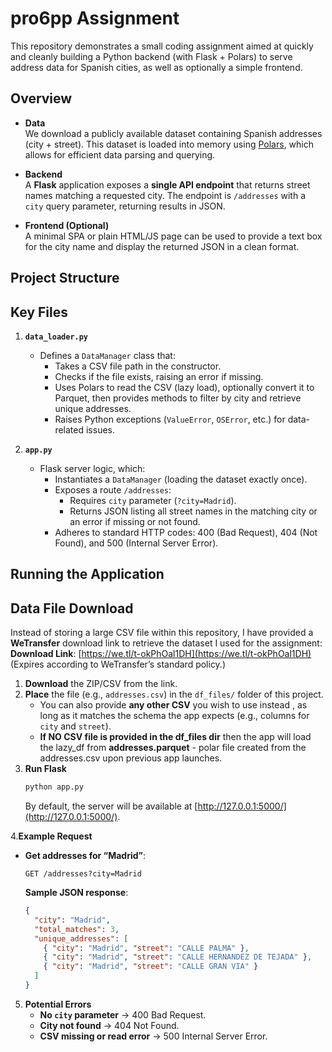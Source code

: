 # pro6pp Assignment

This repository demonstrates a small coding assignment aimed at quickly and cleanly building a Python backend (with Flask + Polars) to serve address data for Spanish cities, as well as optionally a simple frontend.

## Overview

- **Data**  
  We download a publicly available dataset containing Spanish addresses (city + street). This dataset is loaded into memory using [Polars](https://pola-rs.github.io/polars-book/user-guide/python/), which allows for efficient data parsing and querying.

- **Backend**  
  A **Flask** application exposes a **single API endpoint** that returns street names matching a requested city. The endpoint is `/addresses` with a `city` query parameter, returning results in JSON.

- **Frontend (Optional)**  
  A minimal SPA or plain HTML/JS page can be used to provide a text box for the city name and display the returned JSON in a clean format.

## Project Structure


## Key Files

1. **`data_loader.py`**  
   - Defines a `DataManager` class that:
     - Takes a CSV file path in the constructor.
     - Checks if the file exists, raising an error if missing.
     - Uses Polars to read the CSV (lazy load), optionally convert it to Parquet, then provides methods to filter by city and retrieve unique addresses.
     - Raises Python exceptions (`ValueError`, `OSError`, etc.) for data-related issues.

2. **`app.py`**  
   - Flask server logic, which:
     - Instantiates a `DataManager` (loading the dataset exactly once).
     - Exposes a route `/addresses`:
       - Requires `city` parameter (`?city=Madrid`).
       - Returns JSON listing all street names in the matching city or an error if missing or not found.
     - Adheres to standard HTTP codes: 400 (Bad Request), 404 (Not Found), and 500 (Internal Server Error).

## Running the Application

## Data File Download
Instead of storing a large CSV file within this repository, I have provided a **WeTransfer** download link to retrieve the dataset I used for the assignment:
**Download Link**: [https://we.tl/t-okPhOal1DH](https://we.tl/t-okPhOal1DH)  
(Expires according to WeTransfer’s standard policy.)
1. **Download** the ZIP/CSV from the link.
2. **Place** the file (e.g., `addresses.csv`) in the `df_files/` folder of this project.  
   - You can also provide **any other CSV** you wish to use instead  , as long as it matches the schema the app expects (e.g., columns for `city` and `street`).
   - **If NO CSV file is provided in the df_files dir** then the app will load the lazy_df from **addresses.parquet** - polar file created from the addresses.csv upon previous app launches. 
3. **Run Flask**
   ```bash
   python app.py
   ```
   By default, the server will be available at [http://127.0.0.1:5000/](http://127.0.0.1:5000/).


4.**Example Request**
   - **Get addresses for “Madrid”**:
     ```
     GET /addresses?city=Madrid
     ```
     **Sample JSON response**:
     ```json
     {
       "city": "Madrid",
       "total_matches": 3,
       "unique_addresses": [
         { "city": "Madrid", "street": "CALLE PALMA" },
         { "city": "Madrid", "street": "CALLE HERNANDEZ DE TEJADA" },
         { "city": "Madrid", "street": "CALLE GRAN VIA" }
       ]
     }
     ```

5. **Potential Errors**
   - **No `city` parameter** → 400 Bad Request.
   - **City not found** → 404 Not Found.
   - **CSV missing or read error** → 500 Internal Server Error.
```
